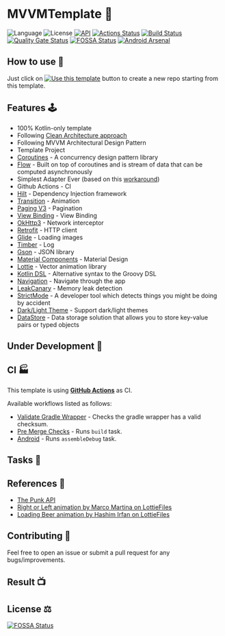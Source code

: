 # MVVMTemplate 🧞‍

![Language](https://img.shields.io/badge/Kotlin-1.6.21-blue) 
![License](https://img.shields.io/github/license/kuloud/MVVMTemplate?logo=MIT)
[![API](https://img.shields.io/badge/API-21%2B-brightgreen.svg?style=flat)](https://android-arsenal.com/api?level=21)
[![Actions Status](https://github.com/kuloud/MVVMTemplate/workflows/Pre%20Merge%20Checks/badge.svg)](https://github.com/kuloud/MVVMTemplate/actions) 
[![Build Status](https://github.com/kuloud/MVVMTemplate/workflows/Android%20CI/badge.svg)](https://github.com/kuloud/MVVMTemplate/actions) [![Quality Gate Status](https://sonarcloud.io/api/project_badges/measure?project=kuloud_MVVMTemplate&metric=alert_status)](https://sonarcloud.io/dashboard?id=kuloud_MVVMTemplate)
[![FOSSA Status](https://app.fossa.com/api/projects/git%2Bgithub.com%2Fkuloud%2FMVVMTemplate.svg?type=shield)](https://app.fossa.com/projects/git%2Bgithub.com%2Fkuloud%2FMVVMTemplate?ref=badge_shield)
[![Android Arsenal](https://img.shields.io/badge/Android%20Arsenal-MVVMTemplate-green.svg?style=flat)](https://android-arsenal.com/details/1/8368)


[comment]: <> (![]&#40;https://raw.githubusercontent.com/kuloud/fly-img/main/img/20220516113127.png&#41;)

## How to use 👣

Just click on [![Use this template](https://img.shields.io/badge/-Use%20this%20template-brightgreen)](https://github.com/kuloud/MVVMTemplate/generate) button to create a new repo starting from this template.


## Features 🕹

- 100% Kotlin-only template
- Following [Clean Architecture approach](https://proandroiddev.com/mvvm-with-clean-architecture-c2c021e05c89)
- Following MVVM Architectural Design Pattern
- Template Project
- [Coroutines](https://developer.android.com/kotlin/coroutines) - A concurrency design pattern library
- [Flow](https://developer.android.com/kotlin/flow) - Built on top of coroutines and is stream of data that can be computed asynchronously
- Simplest Adapter Ever (based on this [workaround](https://proandroiddev.com/the-best-android-recycler-adapter-youve-ever-seen-probably-177e25279a28))
- Github Actions - CI
- [Hilt](https://dagger.dev/hilt/) - Dependency Injection framework
- [Transition](https://developer.android.com/guide/navigation/navigation-animate-transitions) - Animation
- [Paging V3](https://developer.android.com/topic/libraries/architecture/paging/v3-overview) - Pagination
- [View Binding](https://developer.android.com/topic/libraries/view-binding) - View Binding
- [OkHttp3](https://github.com/square/okhttp) - Network interceptor
- [Retrofit](https://github.com/square/retrofit) - HTTP client
- [Glide](https://github.com/bumptech/glide) - Loading images
- [Timber](https://github.com/JakeWharton/timber) - Log
- [Gson](https://github.com/google/gson) - JSON library
- [Material Components](https://github.com/material-components/material-components-android) - Material Design
- [Lottie](https://airbnb.design/lottie/) - Vector animation library
- [Kotlin DSL](https://docs.gradle.org/current/userguide/kotlin_dsl.html) - Alternative syntax to the Groovy DSL
- [Navigation](https://developer.android.com/guide/navigation) - Navigate through the app
- [LeakCanary](https://square.github.io/leakcanary/) - Memory leak detection
- [StrictMode](https://developer.android.com/reference/android/os/StrictMode) - A developer tool which detects things you might be doing by accident
- [Dark/Light Theme](https://developer.android.com/guide/topics/ui/look-and-feel/darktheme) - Support dark/light themes
- [DataStore](https://developer.android.com/topic/libraries/architecture/datastore) - Data storage solution that allows you to store key-value pairs or typed objects

## Under Development 🚧



## CI 🏭

This template is using [**GitHub Actions**](https://github.com/kuloud/MVVMTemplate/actions) as CI.

Available workflows listed as follows:
- [Validate Gradle Wrapper](.github/workflows/gradlew-validation.yml) - Checks the gradle wrapper has a valid checksum.
- [Pre Merge Checks](.github/workflows/pre-merge.yml) - Runs `build` task. 
- [Android](.github/workflows/android.yml) - Runs `assembleDebug` task.

## Tasks 🔧


## References 🧷

- [The Punk API](https://punkapi.com/)
- [Right or Left animation by Marco Martina on LottieFiles](https://lottiefiles.com/21141-right-or-left)
- [Loading Beer animation by Hashim Irfan on LottieFiles](https://lottiefiles.com/30697-loading-beer-animation)

## Contributing 🤝

Feel free to open an issue or submit a pull request for any bugs/improvements.

## Result 📺


## License ⚖️
[![FOSSA Status](https://app.fossa.com/api/projects/git%2Bgithub.com%2Fkuloud%2FMVVMTemplate.svg?type=large)](https://app.fossa.com/projects/git%2Bgithub.com%2Fkuloud%2FMVVMTemplate?ref=badge_large)